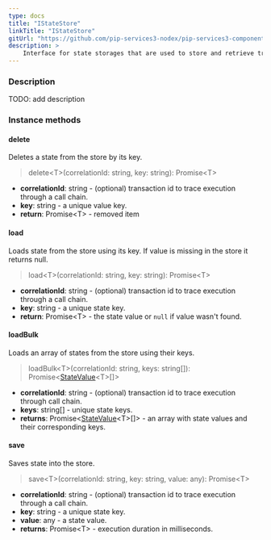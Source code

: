```yaml
---
type: docs
title: "IStateStore"
linkTitle: "IStateStore"
gitUrl: "https://github.com/pip-services3-nodex/pip-services3-components-nodex"
description: >
    Interface for state storages that are used to store and retrieve transaction states.
---
```


### Description

TODO: add description

### Instance methods

#### delete
Deletes a state from the store by its key.

> delete\<T\>(correlationId: string, key: string): Promise\<T\>

- **correlationId**: string - (optional) transaction id to trace execution through a call chain.
- **key**: string - a unique value key.
- **return**: Promise\<T\> - removed item


#### load
Loads state from the store using its key.
If value is missing in the store it returns null.

> load\<T\>(correlationId: string, key: string): Promise\<T\>

- **correlationId**: string - (optional) transaction id to trace execution through a call chain.
- **key**: string - a unique state key.
- **return**: Promise\<T\> - the state value or `null` if value wasn't found.


#### loadBulk
Loads an array of states from the store using their keys.

> loadBulk\<T\>(correlationId: string, keys: string[]): Promise<[StateValue](../state_value)\<T\>[]>

- **correlationId**: string - (optional) transaction id to trace execution through call chain.
- **keys**: string[] - unique state keys.
- **returns**: Promise<[StateValue](../state_value)\<T\>[]> - an array with state values and their corresponding keys.


#### save
Saves state into the store.

> save\<T\>(correlationId: string, key: string, value: any): Promise\<T\>

- **correlationId**: string - (optional) transaction id to trace execution through a call chain.
- **key**: string - a unique state key.
- **value**: any - a state value.
- **returns**: Promise\<T\> - execution duration in milliseconds.
